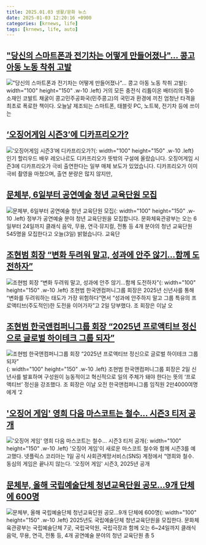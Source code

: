 ```yaml
---
title: 2025.01.03 생활/문화 뉴스
date: 2025-01-03 12:20:16 +0900
categories: [krnews, life]
tags: [krnews, life, auto]
---
```

## ["당신의 스마트폰과 전기차는 어떻게 만들어졌나"... 콩고 아동 노동 착취 고발](https://n.news.naver.com/mnews/article/469/0000842128)

!["당신의 스마트폰과 전기차는 어떻게 만들어졌나"... 콩고 아동 노동 착취 고발](https://mimgnews.pstatic.net/image/origin/469/2025/01/03/842128.jpg?type=nf220_150){: width="100" height="150" .w-10 .left}
거의 모든 충전식 리튬이온 배터리의 필수 소재인 코발트 채굴이 콩고민주공화국(민주콩고)의 국민과 환경에 끼친 엄청난 타격을 최초로 폭로한 책이다. 오늘날 제조되는 스마트폰, 태블릿 PC, 노트북, 전기차 등에 쓰이는

## [‘오징어게임 시즌3’에 디카프리오가?](https://n.news.naver.com/mnews/article/056/0011868037)

![‘오징어게임 시즌3’에 디카프리오가?](https://mimgnews.pstatic.net/image/origin/056/2025/01/02/11868037.jpg?type=nf220_150){: width="100" height="150" .w-10 .left}
인기 할리우드 배우 레오나르도 디카프리오가 뜻밖의 구설에 올랐습니다. 오징어게임 시즌3에 디카프리오가 극비 출연한다는 일부 매체 보도가 있었습니다. 디카프리오가 이미 극비 촬영을 마쳤으며, 출연 분량은 많지 않지만,

## [문체부, 6일부터 공연예술 청년 교육단원 모집](https://n.news.naver.com/mnews/article/056/0011868424)

![문체부, 6일부터 공연예술 청년 교육단원 모집](https://mimgnews.pstatic.net/image/origin/056/2025/01/03/11868424.jpg?type=nf220_150){: width="100" height="150" .w-10 .left}
정부가 공연예술 분야 청년 교육단원을 모집합니다. 문화체육관광부는 오는 6일부터 24일까지 클래식 음악, 무용, 연극·뮤지컬, 전통 등 4개 분야의 청년 교육단원 545명을 모집한다고 오늘(3일) 밝혔습니다. 교육단

## [조현범 회장 “변화 두려워 말고, 성과에 안주 않기…함께 도전하자”](https://n.news.naver.com/mnews/article/009/0005422666)

![조현범 회장 “변화 두려워 말고, 성과에 안주 않기…함께 도전하자”](https://mimgnews.pstatic.net/image/origin/009/2025/01/02/5422666.jpg?type=nf220_150){: width="100" height="150" .w-10 .left}
조현범 한국앤컴퍼니그룹 회장은 2025년 신년사를 통해 “변화를 두려워하는 태도가 가장 위험하다”면서 “성과에 안주하지 말고 그룹 특유의 프로액티브(주도적인)한 도전을 이어가자”고 2일 당부했다. 조 회장은 이날 오

## [조현범 한국앤컴퍼니그룹 회장 “2025년 프로액티브 정신으로 글로벌 하이테크 그룹 되자”](https://n.news.naver.com/mnews/article/009/0005422791)

![조현범 한국앤컴퍼니그룹 회장 “2025년 프로액티브 정신으로 글로벌 하이테크 그룹 되자”](https://mimgnews.pstatic.net/image/origin/009/2025/01/02/5422791.jpg?type=nf220_150){: width="100" height="150" .w-10 .left}
조현범 한국앤컴퍼니그룹 회장은 2일 신년사를 발표하며 구성원이 능동적이고 혁신적으로 일의 주체가 돼야 한다는 뜻의 ‘프로액티브’ 정신을 강조했다. 조 회장은 이날 오전 한국앤컴퍼니그룹 임직원 2만4000여명에게 ‘2

## ['오징어 게임' 영희 다음 마스코트는 철수... 시즌3 티저 공개](https://n.news.naver.com/mnews/article/030/0003272820)

!['오징어 게임' 영희 다음 마스코트는 철수... 시즌3 티저 공개](https://mimgnews.pstatic.net/image/origin/030/2025/01/03/3272820.jpg?type=nf220_150){: width="100" height="150" .w-10 .left}
'오징어 게임'이 새로운 마스코트 철수와 함께 시즌3를 예고했다. 넷플릭스 코리아는 1일 공식 사회관계망서비스(SNS) 계정에서 “영희와 철수. 동심의 게임은 끝나지 않는다. '오징어 게임' 시즌3, 2025년 공개

## [문체부, 올해 국립예술단체 청년교육단원 공모…9개 단체에 600명](https://n.news.naver.com/mnews/article/011/0004435281)

![문체부, 올해 국립예술단체 청년교육단원 공모…9개 단체에 600명](https://mimgnews.pstatic.net/image/origin/011/2025/01/03/4435281.jpg?type=nf220_150){: width="100" height="150" .w-10 .left}
2025년도 국립예술단체 청년교육단원을 모집한다. 문화체육관광부는 국립예술단체 7곳, 국립국악원, 국립극장과 함께 오는 6~24일까지 클래식 음악, 무용, 연극, 전통 등, 4개 공연예술 분야의 청년 교육단원 총 5

